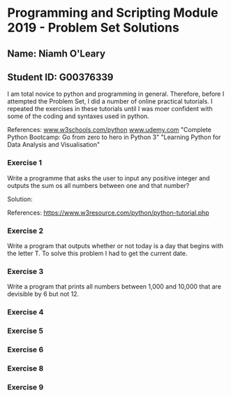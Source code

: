 # **Programming and Scripting Module 2019 - Problem Set Solutions**

## **Name: Niamh O'Leary**

## **Student ID: G00376339**

I am total novice to python and programming in general. Therefore, before I attempted the Problem Set, I did a number of online practical tutorials. I repeated the exercises in these tutorials until I was moer confident with some of the coding and syntaxes used in python. 

References:
www.w3schools.com/python
www.udemy.com
  "Complete Python Bootcamp: Go from zero to hero in Python 3"
  "Learning Python for Data Analysis and Visualisation"
  
### **Exercise 1**

Write a programme that asks the user to input any positive integer and outputs the sum os all numbers between one and that number?

Solution: 

References:
https://www.w3resource.com/python/python-tutorial.php



### **Exercise 2**

Write a program that outputs whether or not today is a day that begins with the letter T. 
To solve this problem I had to get the current date. 


### **Exercise 3**

Write a program that prints all numbers between 1,000 and 10,000 that are devisible by 6 but not 12.


### **Exercise 4**


### **Exercise 5**


### **Exercise 6**


### **Exercise 8**


### **Exercise 9**
